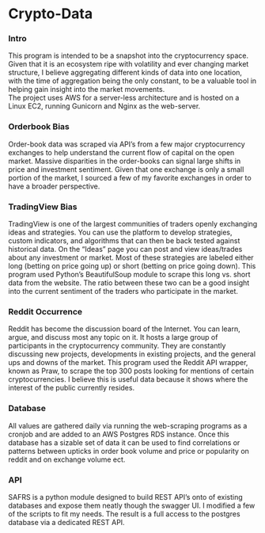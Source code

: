 # Crypto-Data

### Intro
This program is intended to be a snapshot into the cryptocurrency space. 
Given that it is an ecosystem ripe with volatility and ever changing market structure, 
I believe aggregating different kinds of data into one location, with the time of aggregation being the only constant, 
to be a valuable tool in helping gain insight into the market movements.  
The project uses AWS for a server-less architecture and is hosted on a Linux EC2, running
Gunicorn and Nginx as the web-server. 


### Orderbook Bias
Order-book data was scraped via API’s from a few major cryptocurrency exchanges to help
understand the current flow of capital on the open market. Massive disparities in the order-books 
can signal large shifts in price and investment sentiment. Given that one exchange is only a small portion
of the market, I sourced a few of my favorite exchanges in order to have a broader perspective. 

### TradingView Bias 
TradingView is one of the largest communities of traders openly exchanging ideas and strategies.
You can use the platform to develop strategies, custom indicators, and algorithms that can then 
be back tested against historical data. On the “Ideas” page you can post and view ideas/trades
about any investment or market. Most of these strategies are labeled either long (betting on price going up) 
or short (betting on price going down). This program used Python’s BeautifulSoup module to scrape this 
long vs. short data from the website. The ratio between these two can be a good insight into the current
sentiment of the traders who participate in the market. 

### Reddit Occurrence
Reddit has become the discussion board of the Internet. You can learn, argue, and discuss most any topic on it. 
It hosts a large group of participants in the cryptocurrency community. They are constantly discussing new projects,
developments in existing projects, and the general ups and downs of the market.
This program used the Reddit API wrapper, known as Praw, to scrape the top 300 posts looking
for mentions of certain cryptocurrencies. I believe this is useful data because it shows where the 
interest of the public currently resides. 

### Database 
All values are gathered daily via running the web-scraping programs as a cronjob and are added to an AWS Postgres RDS instance. 
Once this database has a sizable set of data it can be used to find correlations or patterns between upticks 
in order book volume and price or popularity on reddit and on exchange volume ect. 


### API
SAFRS is a python module designed to build REST API’s onto of existing databases and expose them neatly though the swagger UI.
 I modified a few of the scripts to fit my needs. The result is a full access to the postgres database via a dedicated REST API.
